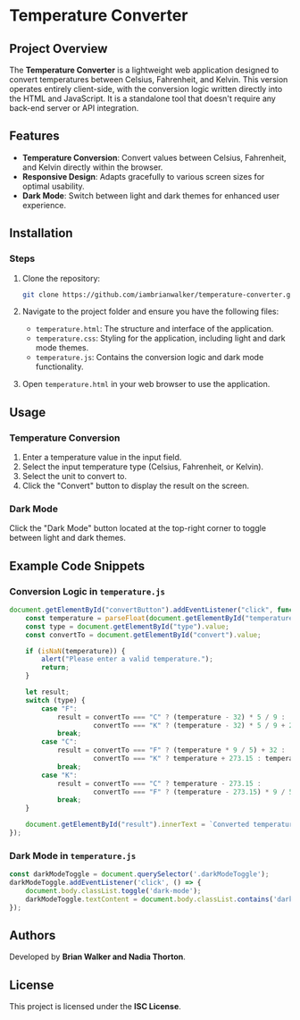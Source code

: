 # Temperature Converter

## Project Overview
The **Temperature Converter** is a lightweight web application designed to convert temperatures between Celsius, Fahrenheit, and Kelvin. This version operates entirely client-side, with the conversion logic written directly into the HTML and JavaScript. It is a standalone tool that doesn't require any back-end server or API integration.

## Features
- **Temperature Conversion**: Convert values between Celsius, Fahrenheit, and Kelvin directly within the browser.
- **Responsive Design**: Adapts gracefully to various screen sizes for optimal usability.
- **Dark Mode**: Switch between light and dark themes for enhanced user experience.

## Installation
### Steps
1. Clone the repository:
   ```bash
   git clone https://github.com/iambrianwalker/temperature-converter.git
   ```
2. Navigate to the project folder and ensure you have the following files:
   - `temperature.html`: The structure and interface of the application.
   - `temperature.css`: Styling for the application, including light and dark mode themes.
   - `temperature.js`: Contains the conversion logic and dark mode functionality.

3. Open `temperature.html` in your web browser to use the application.

## Usage
### Temperature Conversion
1. Enter a temperature value in the input field.
2. Select the input temperature type (Celsius, Fahrenheit, or Kelvin).
3. Select the unit to convert to.
4. Click the "Convert" button to display the result on the screen.

### Dark Mode
Click the "Dark Mode" button located at the top-right corner to toggle between light and dark themes.

## Example Code Snippets
### Conversion Logic in `temperature.js`
```javascript
document.getElementById("convertButton").addEventListener("click", function() {
    const temperature = parseFloat(document.getElementById("temperature").value);
    const type = document.getElementById("type").value;
    const convertTo = document.getElementById("convert").value;

    if (isNaN(temperature)) {
        alert("Please enter a valid temperature.");
        return;
    }

    let result;
    switch (type) {
        case "F":
            result = convertTo === "C" ? (temperature - 32) * 5 / 9 :
                     convertTo === "K" ? (temperature - 32) * 5 / 9 + 273.15 : temperature;
            break;
        case "C":
            result = convertTo === "F" ? (temperature * 9 / 5) + 32 :
                     convertTo === "K" ? temperature + 273.15 : temperature;
            break;
        case "K":
            result = convertTo === "C" ? temperature - 273.15 :
                     convertTo === "F" ? (temperature - 273.15) * 9 / 5 + 32 : temperature;
            break;
    }

    document.getElementById("result").innerText = `Converted temperature: ${result.toFixed(2)}°${convertTo}`;
});
```

### Dark Mode in `temperature.js`
```javascript
const darkModeToggle = document.querySelector('.darkModeToggle');
darkModeToggle.addEventListener('click', () => {
    document.body.classList.toggle('dark-mode');
    darkModeToggle.textContent = document.body.classList.contains('dark-mode') ? 'Light Mode' : 'Dark Mode';
});
```

## Authors
Developed by **Brian Walker and Nadia Thorton**.

## License
This project is licensed under the **ISC License**.
